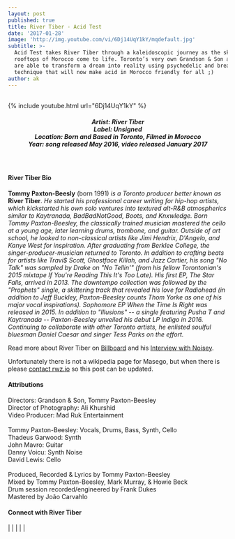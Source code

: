 ```yaml
---
layout: post
published: true
title: River Tiber - Acid Test
date: '2017-01-28'
image: 'http://img.youtube.com/vi/6Dj14UqY1kY/mqdefault.jpg'
subtitle: >-
  Acid Test takes River Tiber through a kaleidoscopic journey as the skies and
  rooftops of Morocco come to life. Toronto’s very own Grandson & Son and Tommy,
  are able to transform a dream into reality using psychedelic and breathtaking
  technique that will now make acid in Morocco friendly for all ;)
author: ak
---
```

<br />
{% include youtube.html url="6Dj14UqY1kY" %} 
<br>
<h5 style="text-align: center;">
Artist: River Tiber <br>
Label: Unsigned <br>
Location: Born and Based in Toronto, Filmed in Morocco <br>
Year: song released May 2016, video released January 2017
</h5>
<br>  

#### River Tiber Bio

**Tommy Paxton-Beesly** (born 1991) *is a Toronto producer better known as* **River Tiber**. *He started his professional career writing for hip-hop artists, which kickstarted his own solo ventures into textured alt-R&B atmospherics similar to Kaytranada, BadBadNotGood, Boots, and Knxwledge. Born Tommy Paxton-Beesley, the classically trained musician mastered the cello at a young age, later learning drums, trombone, and guitar. Outside of art school, he looked to non-classical artists like Jimi Hendrix, D'Angelo, and Kanye West for inspiration. After graduating from Berklee College, the singer-producer-musician returned to Toronto. In addition to crafting beats for artists like Travi$ Scott, Ghostface Killah, and Jazz Cartier, his song "No Talk" was sampled by Drake on "No Tellin'" (from his fellow Torontonian's 2015 mixtape If You're Reading This It's Too Late). His first EP, The Star Falls, arrived in 2013. The downtempo collection was followed by the "Prophets" single, a skittering track that revealed his love for Radiohead (in addition to Jeff Buckley, Paxton-Beesley counts Thom Yorke as one of his major vocal inspirations). Sophomore EP When the Time Is Right was released in 2015. In addition to "Illusions" -- a single featuring Pusha T and Kaytranada -- Paxton-Beesley unveiled his debut LP Indigo in 2016. Continuing to collaborate with other Toronto artists, he enlisted soulful bluesman Daniel Caesar and singer Tess Parks on the effort.*

Read more about River Tiber on <a href="http://www.billboard.com/artist/6897407/river-tiber/biography" target="_blank">Billboard</a> and his <a href="https://noisey.vice.com/en_au/article/ryzd3k/river-tiber-is-one-credit-away-from-being-famous" target="_blank">Interview with Noisey</a>.

Unfortunately there is not a wikipedia page for Masego, but when there is please [contact rwz.io](https://rwz.io/contact/) so this post can be updated.

#### Attributions

Directors: Grandson & Son, Tommy Paxton-Beesley<br>
Director of Photography: Ali Khurshid <br>
Video Producer: Mad Ruk Entertainment<br>
<br>
Tommy Paxton-Beesley: Vocals, Drums, Bass, Synth, Cello<br>
Thadeus Garwood: Synth<br>
John Mavro: Guitar<br>
Danny Voicu: Synth Noise<br>
David Lewis: Cello<br>
<br>
Produced, Recorded & Lyrics by Tommy Paxton-Beesley<br>
Mixed by Tommy Paxton-Beesley, Mark Murray, & Howie Beck<br>
Drum session recorded/engineered by Frank Dukes<br>
Mastered by João Carvahlo


#### Connect with River Tiber

<a class="fa fa-globe" href="http://rivertiber.com/" target="_blank"></a> | 
<a class="fa fa-facebook" href="https://www.facebook.com/rivertiber" target="_blank"></a> | 
<a class="fa fa-twitter" href="https://twitter.com/rivertiber" target="_blank"></a> | 
<a class="fa fa-youtube" href="https://www.youtube.com/rivertibermusic" target="_blank"></a> | 
<a class="fa fa-instagram" href="https://www.instagram.com/rivertiber" target="_blank"></a> | 
<a class="fa fa-soundcloud" href="https://soundcloud.com/rivertiber" target="_blank"></a> 
